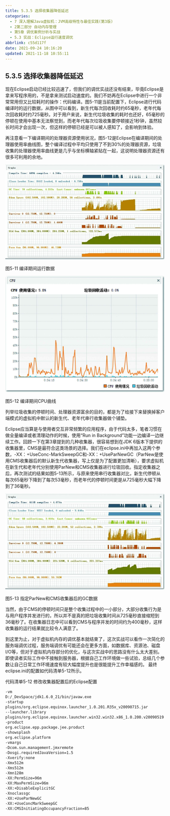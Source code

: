 ```yaml
---
title: 5.3.5 选择收集器降低延迟
categories: 
  - 7 深入理解Java虛拟机：JVM高级特性与最佳实践(第3版)
  - 2第二部分 自动内存管理
  - 第5章 调优案例分析与实战
  - 5.3 实战：Eclipse运行速度调优
abbrlink: c55d117f
date: 2021-09-24 10:16:20
updated: 2021-11-18 10:55:11
---
```

## 5.3.5 选择收集器降低延迟
现在Eclipse启动已经比较迅速了，但我们的调优实战还没有结束，毕竟Eclipse是拿来写程序用的，不是拿来测试启动速度的。我们不妨再在Eclipse中进行一个非常常用但又比较耗时的操作：代码编译。图5-11是当前配置下，Eclipse进行代码编译时的运行数据，从图中可以看到，新生代每次回收耗时约65毫秒，老年代每次回收耗时约725毫秒。对于用户来说，新生代垃圾收集的耗时也还好，65毫秒的停顿在使用中基本无法察觉到，而老年代每次垃圾收集要停顿接近1秒钟，虽然较长时间才会出现一次，但这样的停顿已经是可以被人感知了，会影响到体验。

再注意看一下编译期间的处理器资源使用状况，图5-12是Eclipse在编译期间的处理器使用率曲线图，整个编译过程中平均只使用了不到30%的处理器资源，垃圾收集的处理器使用率曲线更是几乎与坐标横轴紧贴在一起，这说明处理器资源还有很多可利用的余地。

![image-20210919160657099](https://raw.githubusercontent.com/lanlan2017/images/master/Blog/Sum/20210919160657.png)

图5-11 编译期间运行数据

![image-20210919160720782](https://raw.githubusercontent.com/lanlan2017/images/master/Blog/Sum/20210919160721.png)

图5-12 编译期间CPU曲线

列举垃圾收集的停顿时间、处理器资源富余的目的，都是为了给接下来替换掉客户端模式的虚拟机中默认的新生代、老年代串行收集器做个铺垫。

Eclipse应当算是与使用者交互非常频繁的应用程序，由于代码太多，笔者习惯在做全量编译或者清理动作的时候，使用“Run in Background”功能一边编译一边继续工作。回顾一下在第3章提到的几种收集器，很容易想到在JDK 6版本下提供的收集器里，CMS是最符合这类场景的选择。我们在eclipse.ini中再加入这两个参数，-XX：+UseConc-MarkSweepGC和-XX：+UseParNewGC（ParNew是使用CMS收集器后的默认新生代收集器，写上仅是为了配置更加清晰），要求虚拟机在新生代和老年代分别使用ParNew和CMS收集器进行垃圾回收。指定收集器之后，再次测试的结果如图5-13所示，与原来使用串行收集器对比，新生代停顿从每次65毫秒下降到了每次53毫秒，而老年代的停顿时间更是从725毫秒大幅下降到了36毫秒。

![image-20210919160805841](https://raw.githubusercontent.com/lanlan2017/images/master/Blog/Sum/20210919160806.png)

图5-13 指定ParNew和CMS收集器后的GC数据 

当然，由于CMS的停顿时间只是整个收集过程中的一小部分，大部分收集行为是与用户程序并发进行的，所以并不是真的把垃圾收集时间从725毫秒直接缩短到36毫秒了。在收集器日志中可以看到CMS与程序并发的时间约为400毫秒，这样收集器的运行结果就比较令人满意了。

到这里为止，对于虚拟机内存的调优基本就结束了，这次实战可以看作一次简化的服务端调优过程，服务端调优有可能还会在更多方面，如数据库、资源池、磁盘I/O等，但对于虚拟机内存部分的优化，与这次实战中的思路没有什么太大差别。即使读者实际工作中不接触到服务器，根据自己工作环境做一些试验，总结几个参数让自己日常工作环境速度有较大幅度提升也是很能提升工作幸福感的。 最终eclipse.ini的配置如代码清单5-12所示。

代码清单5-12 修改收集器配置后的Eclipse配置
```
-vm 
D:/_DevSpace/jdk1.6.0_21/bin/javaw.exe 
-startup 
plugins/org.eclipse.equinox.launcher_1.0.201.R35x_v20090715.jar 
--launcher.library 
plugins/org.eclipse.equinox.launcher.win32.win32.x86_1.0.200.v20090519 
-product 
org.eclipse.epp.package.jee.product 
-showsplash 
org.eclipse.platform 
-vmargs 
-Dcom.sun.management.jmxremote 
-Dosgi.requiredJavaVersion=1.5 
-Xverify:none 
-Xmx512m
-Xms512m 
-Xmn128m 
-XX:PermSize=96m 
-XX:MaxPermSize=96m 
-XX:+DisableExplicitGC 
-Xnoclassgc 
-XX:+UseParNewGC 
-XX:+UseConcMarkSweepGC 
-XX:CMSInitiatingOccupancyFraction=85
```
